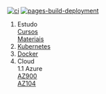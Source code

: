 [![ci](https://github.com/pedrolsazevedo/containers/actions/workflows/ci.yaml/badge.svg?branch=main)](https://github.com/pedrolsazevedo/containers/actions/workflows/ci.yaml) [![pages-build-deployment](https://github.com/pedrolsazevedo/containers/actions/workflows/pages/pages-build-deployment/badge.svg?branch=gh-pages)](https://github.com/pedrolsazevedo/containers/actions/workflows/pages/pages-build-deployment)

1. Estudo  
  [Cursos](estudos/devops/cursos.md)  
  [Materiais](estudos/devops/materiais.md)  
1. [Kubernetes](container/kubernetes/index.md)  
1. [Docker](container/docker/index.md)
1. Cloud  
  1.1 Azure  
    [AZ900](estudos/azure/az900.md)  
    [AZ104](estudos/azure/az104.md)  
